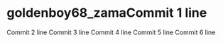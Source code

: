 # goldenboy68_zamaCommit 1 line
Commit 2 line
Commit 3 line
Commit 4 line
Commit 5 line
Commit 6 line
